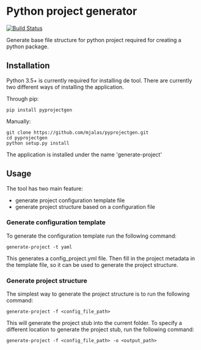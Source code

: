 # Python project generator
[![Build Status](https://travis-ci.org/mjalas/pyprojectgen.svg?branch=master)](https://travis-ci.org/mjalas/pyprojectgen)

Generate base file structure for python project required for creating a python package.

## Installation

Python 3.5+ is currently required for installing de tool.
There are currently two different ways of installing the application.

Through pip:
```
pip install pyprojectgen
```

Manually:
```
git clone https://github.com/mjalas/pyprojectgen.git
cd pyprojectgen
python setup.py install
```

The application is installed under the name 'generate-project'

## Usage

The tool has two main feature:
- generate project configuration template file
- generate project structure based on a configuration file

### Generate configuration template

To generate the configuration template run the following command:
```
generate-project -t yaml
```
This generates a config_project.yml file. Then fill in the project metadata in the template file,
so it can be used to generate the project structure.

### Generate project structure

The simplest way to generate the project structure is to run the following command:
```
generate-project -f <config_file_path>
```
This will generate the project stub into the current folder.
To specify a different location to generate the project stub, run the following command:
```
generate-project -f <config_file_path> -o <output_path>
```
